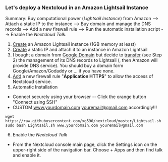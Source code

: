 ### Let's deploy a Nextcloud in an Amazon Lightsail Instance
Summary: Buy computational power (<i>Lightsail Instance</i>) from Amazon --> Attach a static IP to the instance --> Buy domain and manage the DNS records --> Add a new firewall rule --> Run the automatic installation script --> Enable the <i>Nextcloud Talk</i>.
1. [Create](https://lightsail.aws.amazon.com/ls/docs/en_us/articles/how-to-create-amazon-lightsail-instance-virtual-private-server-vps) an Amazon Lightsail instance (1GB memory at least)
2. [Create](https://lightsail.aws.amazon.com/ls/docs/en_us/articles/lightsail-create-static-ip) a static IP and attach it to an instance in Amazon Lightsail
3. I bought a domain from [Google Domain](https://domains.google/) but decide to [transfer](https://lightsail.aws.amazon.com/ls/docs/en_us/articles/lightsail-how-to-create-dns-entry) (see Step 2) the management of its DNS records to Lightsail (, then Amazon will provide DNS service). You should buy a domain form Google/Amazon/Godaddy or ... if you have none.
4. [Add](https://lightsail.aws.amazon.com/ls/docs/en_us/articles/understanding-firewall-and-port-mappings-in-amazon-lightsail) a new firewall rule "<b>Application HTTPS</b>" to allow the access of Nextcloud service.  
5. Automatic Installation
* Connect securely using your browser -- Click the orange button "Connect using SSH"  
* CUSTOM www.yourdomain.com youremail@gmail.com accordingly!!!
```shell
wget https://raw.githubusercontent.com/xg590/nextcloud/master/Lightsail.sh 
sudo bash Lightsail.sh www.yourdomain.com youremail@gmail.com
```
6. Enable the <i>Nextcloud Talk</i>
* From the Nextcloud console main page, click the Settings icon on the upper-right side of the navigation bar. Choose + Apps and then find talk and enable it. 
  
  
